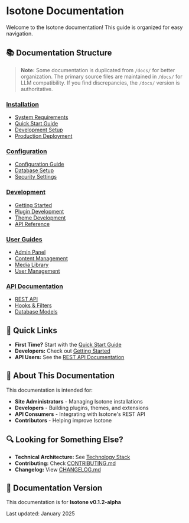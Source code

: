 # Isotone Documentation

Welcome to the Isotone documentation! This guide is organized for easy navigation.

## 📚 Documentation Structure

> **Note:** Some documentation is duplicated from `/docs/` for better organization. The primary source files are maintained in `/docs/` for LLM compatibility. If you find discrepancies, the `/docs/` version is authoritative.

### [Installation](installation/)
- [System Requirements](installation/requirements.md)
- [Quick Start Guide](installation/quick-start.md)
- [Development Setup](installation/development-setup.md)
- [Production Deployment](installation/production.md)

### [Configuration](configuration/)
- [Configuration Guide](configuration/config-guide.md)
- [Database Setup](configuration/database.md)
- [Security Settings](configuration/security.md)

### [Development](development/)
- [Getting Started](development/getting-started.md)
- [Plugin Development](development/plugins.md)
- [Theme Development](development/themes.md)
- [API Reference](development/api-reference.md)

### [User Guides](guides/)
- [Admin Panel](guides/admin-panel.md)
- [Content Management](guides/content-management.md)
- [Media Library](guides/media-library.md)
- [User Management](guides/users.md)

### [API Documentation](api/)
- [REST API](api/rest-api.md)
- [Hooks & Filters](api/hooks.md)
- [Database Models](api/models.md)

## 🚀 Quick Links

- **First Time?** Start with the [Quick Start Guide](installation/quick-start.md)
- **Developers:** Check out [Getting Started](development/getting-started.md)
- **API Users:** See the [REST API Documentation](api/rest-api.md)

## 📖 About This Documentation

This documentation is intended for:
- **Site Administrators** - Managing Isotone installations
- **Developers** - Building plugins, themes, and extensions
- **API Consumers** - Integrating with Isotone's REST API
- **Contributors** - Helping improve Isotone

## 🔍 Looking for Something Else?

- **Technical Architecture:** See [Technology Stack](installation/tech-stack.md)
- **Contributing:** Check [CONTRIBUTING.md](../CONTRIBUTING.md)
- **Changelog:** View [CHANGELOG.md](../CHANGELOG.md)

## 📝 Documentation Version

This documentation is for **Isotone v0.1.2-alpha**

Last updated: January 2025
